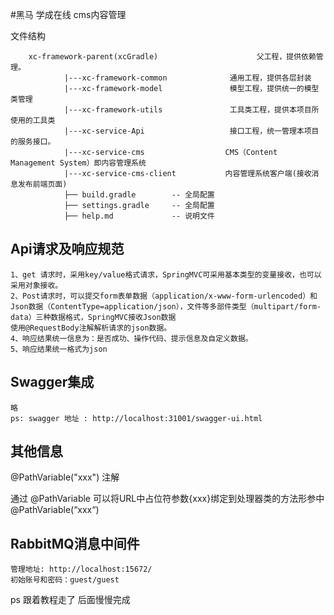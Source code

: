  #黑马 学成在线 cms内容管理

  文件结构
  
        xc-framework-parent(xcGradle)                      父工程，提供依赖管理。
                |---xc-framework-common              通用工程，提供各层封装
                |---xc-framework-model               模型工程，提供统一的模型类管理
                |---xc-framework-utils               工具类工程，提供本项目所使用的工具类  
                |---xc-service-Api                   接口工程，统一管理本项目的服务接口。
                |---xc-service-cms                  CMS（Content Management System）即内容管理系统
                |---xc-service-cms-client           内容管理系统客户端(接收消息发布前端页面)
                ├── build.gradle        -- 全局配置
                ├── settings.gradle     -- 全局配置
                ├── help.md             -- 说明文件      
 ## Api请求及响应规范
    1、get 请求时，采用key/value格式请求，SpringMVC可采用基本类型的变量接收，也可以采用对象接收。
    2、Post请求时，可以提交form表单数据（application/x-www-form-urlencoded）和Json数据（ContentType=application/json），文件等多部件类型（multipart/form-data）三种数据格式，SpringMVC接收Json数据
    使用@RequestBody注解解析请求的json数据。
    4、响应结果统一信息为：是否成功、操作代码、提示信息及自定义数据。
    5、响应结果统一格式为json

## Swagger集成
    略
    ps: swagger 地址 : http://localhost:31001/swagger-ui.html
    
## 其他信息
@PathVariable("xxx") 注解

通过 @PathVariable 可以将URL中占位符参数{xxx}绑定到处理器类的方法形参中@PathVariable(“xxx“) 

## RabbitMQ消息中间件
    管理地址: http://localhost:15672/   
    初始账号和密码：guest/guest
    
 ps 跟着教程走了 后面慢慢完成
